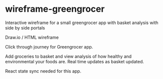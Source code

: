 # wireframe-greengrocer
Interactive wireframe for a small greengrocer app with basket analysis with side by side portals

Draw.io / HTML wireframe

Click through journey for Greengrocer app. 

Add groceries to basket and view analysis of how healthy and environmental your foods are. 
Real time updates as basket updated. 

React state sync needed for this app. 
